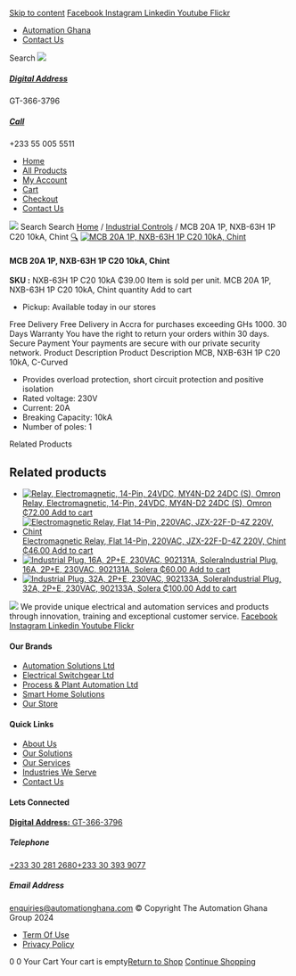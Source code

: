 [Skip to content](https://store.automationghana.com/product/mcb-20a-1p-10ka-c-curved/#content)
[ Facebook ](https://www.facebook.com/automationgh/) [ Instagram ](https://www.instagram.com/automationgh/) [ Linkedin ](https://www.linkedin.com/company/the-automation-ghana-limited/) [ Youtube ](https://www.youtube.com/channel/UCurrRDUSm5oIW39VXjn1u0w) [ Flickr ](https://www.flickr.com/photos/181794037@N07/)
  * [ Automation Ghana ](https://automationghana.com)
  * [ Contact Us ](https://store.automationghana.com/contact/)


Search
[ ![](https://store.automationghana.com/wp-content/uploads/2024/04/Website-TAGG-Logo-BLUE.png) ](https://store.automationghana.com/)
[ ](https://maps.app.goo.gl/m4xeaagWCNbLk4jM6)
#####  [ Digital Address ](https://maps.app.goo.gl/m4xeaagWCNbLk4jM6)
GT-366-3796 
[ ](tel:+233550055511)
#####  [ Call ](tel:+233550055511)
+233 55 005 5511 
  * [Home](https://store.automationghana.com/)
  * [All Products](https://store.automationghana.com/shop/)
  * [My Account](https://store.automationghana.com/my-account/)
  * [Cart](https://store.automationghana.com/cart/)
  * [Checkout](https://store.automationghana.com/checkout/)
  * [Contact Us](https://store.automationghana.com/contact/)


[![](https://store.automationghana.com/wp-content/uploads/2024/04/AutomationGhana_logo_white.png)](https://store.automationghana.com)
Search
Search
[Home](https://store.automationghana.com) / [Industrial Controls](https://store.automationghana.com/product-category/industrial-controls/) / MCB 20A 1P, NXB-63H 1P C20 10kA, Chint
[🔍](https://store.automationghana.com/product/mcb-20a-1p-10ka-c-curved/)
[![MCB 20A 1P, NXB-63H 1P C20 10kA, Chint](https://store.automationghana.com/wp-content/uploads/2020/04/NXB-63H-1P-C16-10kA-e1590491986147.jpg)](https://store.automationghana.com/wp-content/uploads/2020/04/NXB-63H-1P-C16-10kA-e1590491986147.jpg)
####  MCB 20A 1P, NXB-63H 1P C20 10kA, Chint 
**SKU :** NXB-63H 1P C20 10kA 
₵39.00
Item is sold per unit.
MCB 20A 1P, NXB-63H 1P C20 10kA, Chint quantity
Add to cart
  * Pickup: Available today in our stores


Free Delivery 
Free Delivery in Accra for purchases exceeding GHs 1000. 
30 Days Warranty 
You have the right to return your orders within 30 days. 
Secure Payment 
Your payments are secure with our private security network. 
Product Description
Product Description
MCB, NXB-63H 1P C20 10kA, C-Curved 
  * Provides overload protection, short circuit protection and positive isolation
  * Rated voltage: 230V
  * Current: 20A
  * Breaking Capacity: 10kA
  * Number of poles: 1


Related Products 
## Related products
  * [![Relay, Electromagnetic, 14-Pin, 24VDC, MY4N-D2 24DC \(S\), Omron](https://store.automationghana.com/wp-content/uploads/2020/04/14-Pin-Relay-MY4N-D2-24DC-S-Omron.jpg)Relay, Electromagnetic, 14-Pin, 24VDC, MY4N-D2 24DC (S), Omron ₵72.00 ](https://store.automationghana.com/product/14-pin-relay-my4n-d2-24dc-s-omron/)
[Add to cart](https://store.automationghana.com/product/mcb-20a-1p-10ka-c-curved/?add-to-cart=1601)
  * [![Electromagnetic Relay, Flat 14-Pin, 220VAC, JZX-22F-D-4Z 220V, Chint](https://store.automationghana.com/wp-content/uploads/2020/04/14-Pin-Relay-JZX-22F-D-4Z-12VDC-Chint-300x300.jpg)Electromagnetic Relay, Flat 14-Pin, 220VAC, JZX-22F-D-4Z 220V, Chint ₵46.00 ](https://store.automationghana.com/product/14-pin-relay-jzx-22f-d-4z-220v-chint/)
[Add to cart](https://store.automationghana.com/product/mcb-20a-1p-10ka-c-curved/?add-to-cart=1596)
  * [![Industrial Plug, 16A, 2P+E, 230VAC, 902131A, Solera](https://store.automationghana.com/wp-content/uploads/2020/04/industrial-plug-3-pin-300x300.jpg)Industrial Plug, 16A, 2P+E, 230VAC, 902131A, Solera ₵60.00 ](https://store.automationghana.com/product/plug-902131a-solera/)
[Add to cart](https://store.automationghana.com/product/mcb-20a-1p-10ka-c-curved/?add-to-cart=1523)
  * [![Industrial Plug, 32A, 2P+E, 230VAC, 902133A, Solera](https://store.automationghana.com/wp-content/uploads/2020/04/industrial-plug-3-pin-300x300.jpg)Industrial Plug, 32A, 2P+E, 230VAC, 902133A, Solera ₵100.00 ](https://store.automationghana.com/product/industrial-plug-902133a-solera/)
[Add to cart](https://store.automationghana.com/product/mcb-20a-1p-10ka-c-curved/?add-to-cart=1522)


![](https://store.automationghana.com/wp-content/uploads/2024/04/AutomationGhana_logo_white.png)
We provide unique electrical and automation services and products through innovation, training and exceptional customer service.
[ Facebook ](https://www.facebook.com/automationgh/) [ Instagram ](https://www.instagram.com/automationgh/) [ Linkedin ](https://www.linkedin.com/company/the-automation-ghana-limited/) [ Youtube ](https://www.youtube.com/channel/UCurrRDUSm5oIW39VXjn1u0w) [ Flickr ](https://www.flickr.com/photos/181794037@N07/)
#### Our Brands
  * [ Automation Solutions Ltd ](https://store.automationghana.com/product/mcb-20a-1p-10ka-c-curved/)
  * [ Electrical Switchgear Ltd ](https://store.automationghana.com/product/mcb-20a-1p-10ka-c-curved/)
  * [ Process & Plant Automation Ltd ](https://store.automationghana.com/product/mcb-20a-1p-10ka-c-curved/)
  * [ Smart Home Solutions ](https://store.automationghana.com/product/mcb-20a-1p-10ka-c-curved/)
  * [ Our Store ](https://store.automationghana.com/product/mcb-20a-1p-10ka-c-curved/)


#### Quick Links
  * [ About Us ](https://store.automationghana.com/product/mcb-20a-1p-10ka-c-curved/)
  * [ Our Solutions ](https://store.automationghana.com/product/mcb-20a-1p-10ka-c-curved/)
  * [ Our Services ](https://store.automationghana.com/product/mcb-20a-1p-10ka-c-curved/)
  * [ Industries We Serve ](https://store.automationghana.com/product/mcb-20a-1p-10ka-c-curved/)
  * [ Contact Us ](https://store.automationghana.com/product/mcb-20a-1p-10ka-c-curved/)


#### Lets Connected
[**Digital Address:** GT-366-3796](https://maps.app.goo.gl/m4xeaagWCNbLk4jM6)
#####  Telephone 
[ +233 30 281 2680](tel:+233302812680)[+233 30 393 9077](https://store.automationghana.com/product/mcb-20a-1p-10ka-c-curved/+233303939077)
#####  Email Address 
enquiries@automationghana.com 
© Copyright The Automation Ghana Group 2024
  * [ Term Of Use ](https://store.automationghana.com/product/mcb-20a-1p-10ka-c-curved/)
  * [ Privacy Policy ](https://store.automationghana.com/product/mcb-20a-1p-10ka-c-curved/)


0
0
Your Cart
Your cart is empty[Return to Shop](https://store.automationghana.com/shop/)
[Continue Shopping](https://store.automationghana.com/product/mcb-20a-1p-10ka-c-curved/)
